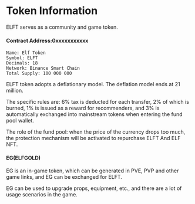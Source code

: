 # Token Information

ELFT serves as a community and game token.

#### Contract Address:0xxxxxxxxxxx

```
Name: Elf Token
Symbol: ELFT
Decimals: 18
Network: Binance Smart Chain
Total Supply: 100 000 000
```

ELFT token adopts a deflationary model. The deflation model ends at 21 million.

The specific rules are: 6% tax is deducted for each transfer, 2% of which is burned, 1% is issued as a reward for recommenders, and 3% is automatically exchanged into mainstream tokens when entering the fund pool wallet.

The role of the fund pool: when the price of the currency drops too much, the protection mechanism will be activated to repurchase ELFT And ELF NFT.

#### EG(ELFGOLD)

EG is an in-game token, which can be generated in PVE, PVP and other game links, and EG can be exchanged for ELFT.

EG can be used to upgrade props, equipment, etc., and there are a lot of usage scenarios in the game.
